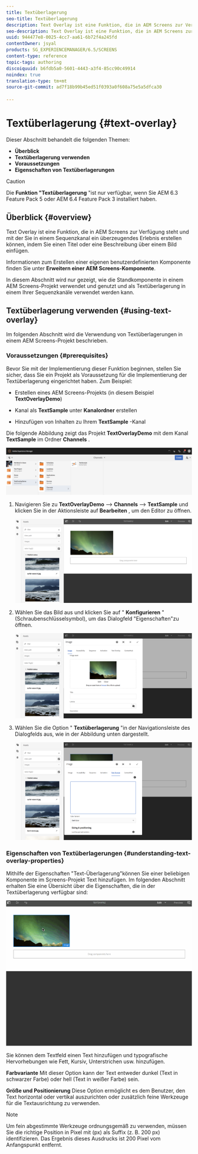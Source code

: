 ```yaml
---
title: Textüberlagerung
seo-title: Textüberlagerung
description: Text Overlay ist eine Funktion, die in AEM Screens zur Verfügung steht und mit der Sie in einem Sequenzkanal ein überzeugendes Erlebnis erstellen können, indem Sie einen Titel oder eine Beschreibung über einem Bild einfügen. Auf dieser Seite erfahren Sie mehr.
seo-description: Text Overlay ist eine Funktion, die in AEM Screens zur Verfügung steht und mit der Sie in einem Sequenzkanal ein überzeugendes Erlebnis erstellen können, indem Sie einen Titel oder eine Beschreibung über einem Bild einfügen. Auf dieser Seite erfahren Sie mehr.
uuid: 944477e8-0025-4cc7-aa61-6b72f4a245fd
contentOwner: jsyal
products: SG_EXPERIENCEMANAGER/6.5/SCREENS
content-type: reference
topic-tags: authoring
discoiquuid: b6fdb5a0-5601-4443-a3f4-85cc90c49914
noindex: true
translation-type: tm+mt
source-git-commit: ad7f18b99b45ed51f0393a0f608a75e5a5dfca30

---
```



# Textüberlagerung {#text-overlay}

Dieser Abschnitt behandelt die folgenden Themen:

* **Überblick**
* **Textüberlagerung verwenden**
* **Voraussetzungen**
* **Eigenschaften von Textüberlagerungen**

>[!CAUTION]
>
>Die **Funktion "Textüberlagerung** "ist nur verfügbar, wenn Sie AEM 6.3 Feature Pack 5 oder AEM 6.4 Feature Pack 3 installiert haben.

## Überblick {#overview}

Text Overlay ist eine Funktion, die in AEM Screens zur Verfügung steht und mit der Sie in einem Sequenzkanal ein überzeugendes Erlebnis erstellen können, indem Sie einen Titel oder eine Beschreibung über einem Bild einfügen.

Informationen zum Erstellen einer eigenen benutzerdefinierten Komponente finden Sie unter **Erweitern einer AEM Screens-Komponente**.

In diesem Abschnitt wird nur gezeigt, wie die Standkomponente in einem AEM Screens-Projekt verwendet und genutzt und als Textüberlagerung in einem Ihrer Sequenzkanäle verwendet werden kann.

## Textüberlagerung verwenden {#using-text-overlay}

Im folgenden Abschnitt wird die Verwendung von Textüberlagerungen in einem AEM Screens-Projekt beschrieben.

### Voraussetzungen {#prerequisites}

Bevor Sie mit der Implementierung dieser Funktion beginnen, stellen Sie sicher, dass Sie ein Projekt als Voraussetzung für die Implementierung der Textüberlagerung eingerichtet haben. Zum Beispiel:

* Erstellen eines AEM Screens-Projekts (in diesem Beispiel **TextOverlayDemo**)

* Kanal als **TextSample** unter **Kanalordner** erstellen

* Hinzufügen von Inhalten zu Ihrem **TextSample** -Kanal

Die folgende Abbildung zeigt das Projekt **TextOverlayDemo** mit dem Kanal **TextSample** im Ordner **Channels** .

![screen_shot_2018-12-16at75908pm](assets/screen_shot_2018-12-16at75908pm.png)

1. Navigieren Sie zu **TextOverlayDemo** —&gt; **Channels** —&gt; **TextSample** und klicken Sie in der Aktionsleiste auf **Bearbeiten** , um den Editor zu öffnen.

   ![screen_shot_2018-12-16at80017pm](assets/screen_shot_2018-12-16at80017pm.png)

1. Wählen Sie das Bild aus und klicken Sie auf " **Konfigurieren** "(Schraubenschlüsselsymbol), um das Dialogfeld "Eigenschaften"zu öffnen.

   ![screen_shot_2018-12-16at80221pm](assets/screen_shot_2018-12-16at80221pm.png)

1. Wählen Sie die Option " **Textüberlagerung** "in der Navigationsleiste des Dialogfelds aus, wie in der Abbildung unten dargestellt.

   ![screen_shot_2018-12-16at80424pm](assets/screen_shot_2018-12-16at80424pm.png)

### Eigenschaften von Textüberlagerungen {#understanding-text-overlay-properties}

Mithilfe der Eigenschaften "Text-Überlagerung"können Sie einer beliebigen Komponente im Screens-Projekt Text hinzufügen. Im folgenden Abschnitt erhalten Sie eine Übersicht über die Eigenschaften, die in der Textüberlagerung verfügbar sind:

![text](assets/text.gif)

Sie können dem Textfeld einen Text hinzufügen und typografische Hervorhebungen wie Fett, Kursiv, Unterstrichen usw. hinzufügen.

**Farbvariante** Mit dieser Option kann der Text entweder dunkel (Text in schwarzer Farbe) oder hell (Text in weißer Farbe) sein.

**Größe und Positionierung** Diese Option ermöglicht es dem Benutzer, den Text horizontal oder vertikal auszurichten oder zusätzlich feine Werkzeuge für die Textausrichtung zu verwenden.

>[!NOTE]
>
>Um fein abgestimmte Werkzeuge ordnungsgemäß zu verwenden, müssen Sie die richtige Position in Pixel mit (px) als Suffix (z. B. 200 px) identifizieren. Das Ergebnis dieses Ausdrucks ist 200 Pixel vom Anfangspunkt entfernt.

